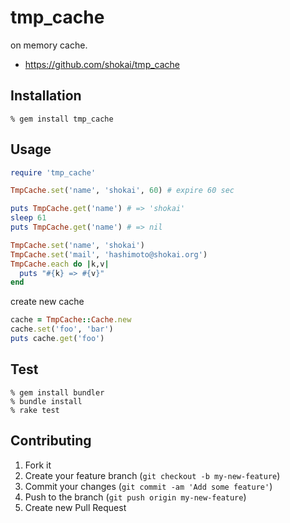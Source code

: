 tmp_cache
=========
on memory cache.

* https://github.com/shokai/tmp_cache


Installation
------------

    % gem install tmp_cache


Usage
-----

```ruby
require 'tmp_cache'

TmpCache.set('name', 'shokai', 60) # expire 60 sec

puts TmpCache.get('name') # => 'shokai'
sleep 61
puts TmpCache.get('name') # => nil

TmpCache.set('name', 'shokai')
TmpCache.set('mail', 'hashimoto@shokai.org')
TmpCache.each do |k,v|
  puts "#{k} => #{v}"
end
```

create new cache

```ruby
cache = TmpCache::Cache.new
cache.set('foo', 'bar')
puts cache.get('foo')
```


Test
----

    % gem install bundler
    % bundle install
    % rake test


Contributing
------------

1. Fork it
2. Create your feature branch (`git checkout -b my-new-feature`)
3. Commit your changes (`git commit -am 'Add some feature'`)
4. Push to the branch (`git push origin my-new-feature`)
5. Create new Pull Request

